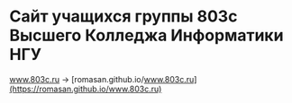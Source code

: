 # Сайт учащихся группы 803с Высшего Колледжа Информатики НГУ

www.803c.ru -> [romasan.github.io/www.803c.ru](https://romasan.github.io/www.803c.ru)
